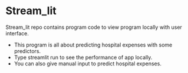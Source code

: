 # Stream_lit
Stream_lit repo contains program code to view program locally with user interface.

* This program is all about predicting hospital expenses with some predictors.
* Type streamlit run <filename> to see the performance of app locally.
* You can also give manual input to predict hospital expenses.
